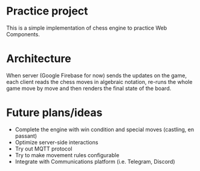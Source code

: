 # Practice project

This is a simple implementation of chess engine to practice Web Components.

# Architecture

When server (Google Firebase for now) sends the updates on the game, each client reads the chess moves in algebraic notation, re-runs the whole game move by move and then renders the final state of the board.  

# Future plans/ideas

- Complete the engine with win condition and special moves (castling, en passant)
- Optimize server-side interactions
- Try out MQTT protocol
- Try to make movement rules configurable
- Integrate with Communications platform (i.e. Telegram, Discord)

